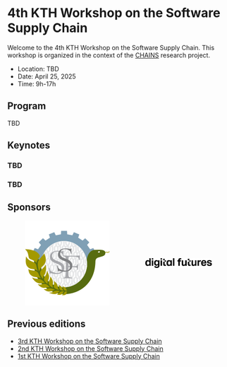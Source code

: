 <meta name="og:description" content="KTH hosts the 4th CHAINS workshop where we have conversations about super cool research on software supply chain security and reliability. Check out our link to know more!">
<meta property="og:url" content="https://chains.proj.kth.se/software-supply-chain-workshop-4">
<meta property="og:image" content="https://avatars.githubusercontent.com/u/104410944?s=200&v=4">

# 4th KTH Workshop on the Software Supply Chain

Welcome to the 4th KTH Workshop on the Software Supply Chain.
This workshop is organized in the context of the [CHAINS](https://chains.proj.kth.se/) research project.


* Location: TBD
* Date: April 25, 2025
* Time: 9h-17h

## Program

TBD

## Keynotes

### TBD

### TBD

## Sponsors

<div style="display: flex; justify-content: center;">
<img src="workshop_4_assets/ssf_logo.svg" alt="SSF" style="width: 200; margin: auto;"/>
  <img src="workshop_4_assets/df_logo.png" alt="Digital Futures" style="max-width: 30%; margin: auto;"/> 
</div>

## Previous editions

- [3rd KTH Workshop on the Software Supply Chain](/software-supply-chain-workshop-3.md) 
- [2nd KTH Workshop on the Software Supply Chain](/software-supply-chain-workshop-2.md)
- [1st KTH Workshop on the Software Supply Chain](/software-suppply-chain-workshop-1.md)
